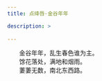 ```yaml
---
title: 点绛唇·金谷年年

description: >
   
---
```


&#160; &#160; &#160; &#160;金谷年年，乱生春色谁为主。  
&#160; &#160; &#160; &#160;馀花落处，满地和烟雨。  
&#160; &#160; &#160; &#160;萋萋无数，南北东西路。